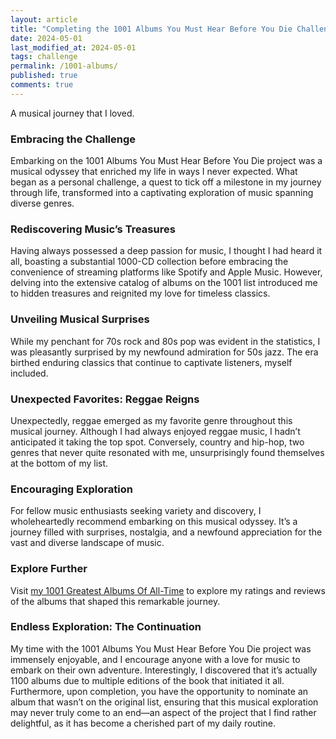 ```yaml
---
layout: article
title: "Completing the 1001 Albums You Must Hear Before You Die Challenge: A Musical Journey"
date: 2024-05-01
last_modified_at: 2024-05-01
tags: challenge
permalink: /1001-albums/
published: true
comments: true
---
```

A musical journey that I loved.
<!--more--> 
### Embracing the Challenge
Embarking on the 1001 Albums You Must Hear Before You Die project was a musical odyssey that enriched my life in ways I never expected. What began as a personal challenge, a quest to tick off a milestone in my journey through life, transformed into a captivating exploration of music spanning diverse genres.

### Rediscovering Music’s Treasures
Having always possessed a deep passion for music, I thought I had heard it all, boasting a substantial 1000-CD collection before embracing the convenience of streaming platforms like Spotify and Apple Music. However, delving into the extensive catalog of albums on the 1001 list introduced me to hidden treasures and reignited my love for timeless classics.

### Unveiling Musical Surprises
While my penchant for 70s rock and 80s pop was evident in the statistics, I was pleasantly surprised by my newfound admiration for 50s jazz. The era birthed enduring classics that continue to captivate listeners, myself included.

### Unexpected Favorites: Reggae Reigns
Unexpectedly, reggae emerged as my favorite genre throughout this musical journey. Although I had always enjoyed reggae music, I hadn’t anticipated it taking the top spot. Conversely, country and hip-hop, two genres that never quite resonated with me, unsurprisingly found themselves at the bottom of my list.

### Encouraging Exploration
For fellow music enthusiasts seeking variety and discovery, I wholeheartedly recommend embarking on this musical odyssey. It’s a journey filled with surprises, nostalgia, and a newfound appreciation for the vast and diverse landscape of music.

### Explore Further
Visit [my 1001 Greatest Albums Of All-Time](https://1001albumsgenerator.com/shares/6093ff2a336e5a7f8b50c476) to explore my ratings and reviews of the albums that shaped this remarkable journey.

### Endless Exploration: The Continuation
My time with the 1001 Albums You Must Hear Before You Die project was immensely enjoyable, and I encourage anyone with a love for music to embark on their own adventure. Interestingly, I discovered that it’s actually 1100 albums due to multiple editions of the book that initiated it all. Furthermore, upon completion, you have the opportunity to nominate an album that wasn’t on the original list, ensuring that this musical exploration may never truly come to an end—an aspect of the project that I find rather delightful, as it has become a cherished part of my daily routine.
